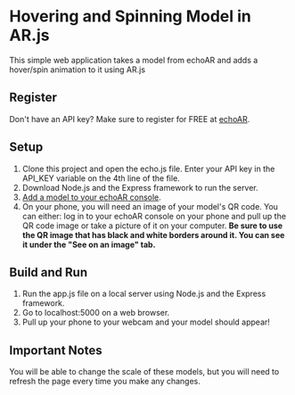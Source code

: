 # Hovering and Spinning Model in AR.js

This simple web application takes a model from echoAR and adds a hover/spin animation to it using AR.js

## Register
Don't have an API key? Make sure to register for FREE at [echoAR](https://console.echoar.xyz).

## Setup
1. Clone this project and open the echo.js file. Enter your API key in the API_KEY variable on the 4th line of the file. 
3. Download Node.js and the Express framework to run the server. 
4. [Add a model to your echoAR console](https://docs.echoar.xyz/quickstart/add-a-3d-model).
5. On your phone, you will need an image of your model's QR code. You can either: log in to your echoAR console on your phone and pull up the QR code image or take a picture of it on your computer. **Be sure to use the QR image that has black and white borders around it. You can see it under the "See on an image" tab.** 

## Build and Run
1. Run the app.js file on a local server using Node.js and the Express framework.
2. Go to localhost:5000 on a web browser. 
3. Pull up your phone to your webcam and your model should appear! 

## Important Notes
You will be able to change the scale of these models, but you will need to refresh the page every time you make any changes. 
